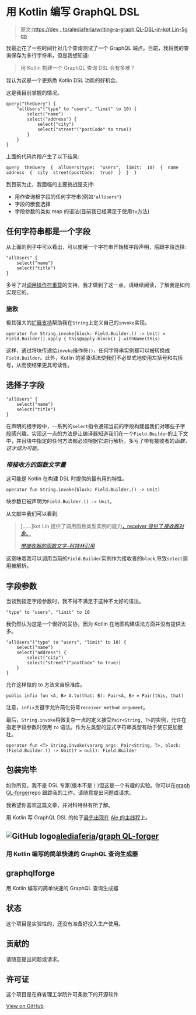 # 用 Kotlin 编写 GraphQL DSL

> 原文:[https://dev . to/alediaferia/writing-a-graph QL-DSL-in-kot Lin-5g go](https://dev.to/alediaferia/writing-a-graphql-dsl-in-kotlin-5ggo)

我最近花了一些时间针对几个查询测试了一个 GraphQL 端点。目前，我将我的查询保存为多行字符串，但是我想知道:

> 用 Kotlin 构建一个 GraphQL 查询 DSL 会有多难？

我认为这是一个更熟悉 Kotlin DSL 功能的好机会。

这是我目前掌握的情况。

```
query("theQuery") { 
    "allUsers"("type" to "users", "limit" to 10) {
        select("name")
        select("address") {
            select("city")
            select("street"("postCode" to true))
        } 
    }
} 
```

上面的代码片段产生了以下结果:

```
query  theQuery  {  allUsers(type:  "users",  limit:  10)  {  name  address  {  city  street(postCode:  true)  }  }  } 
```

到目前为止，我面临的主要挑战是支持:

*   用作查询根字段的任何字符串(例如`"allUsers"`)
*   字段的嵌套选择
*   字段参数的类似 map 的语法(目前我已经满足于使用`to`方法)

## [](#any-string-is-a-field)任何字符串都是一个字段

从上面的例子中可以看出，可以使用一个字符串开始根字段声明，后跟字段选择:

```
"allUsers" { 
    select("name") 
    select("title")
} 
```

多亏了对[调用操作符重载](https://kotlinlang.org/docs/reference/operator-overloading.html#invoke)的支持，我才做到了这一点。请继续阅读，了解我是如何实现它的。

### [](#stringinvoke-to-the-rescue)施救

极其强大的[扩展支持](https://kotlinlang.org/docs/reference/extensions.html)帮助我在`String`上定义自己的`invoke`实现。

```
operator fun String.invoke(block: Field.Builder.() -> Unit) = Field.Builder().apply { this@apply.block() }.withName(this) 
```

这样，通过将块传递给`invoke`操作符`()`，任何字符串实例都可以被转换成`Field.Builder`。此外，Kotlin 的紧凑语法使我们不必显式地使用左括号和右括号，从而使结果更具可读性。

## [](#selecting-subfields)选择子字段

```
"allUsers" { 
    select("name") 
    select("title")
} 
```

在声明的根字段中，一系列的`select`指令通知当前的字段构建器我们对哪些子字段感兴趣。实现这一点的方法是让编译器知道我们在一个`Field.Builder`的上下文中，并且块中指定的任何方法都必须根据它进行解析。多亏了带有接收者的*函数，这才成为可能。*

### [](#function-literals-with-receiver)*带接收方的函数文字量*

这可能是 Kotlin 在构建 DSL 时提供的最有用的特性。

```
operator fun String.invoke(block: Field.Builder.() -> Unit) 
```

块参数已被声明为`Field.Builder.() -> Unit`。

从文献中我们可以看到:

> [……]kot Lin 提供了调用函数类型实例的能力[，receiver 提供了*接收器对象*。](https://kotlinlang.org/docs/reference/lambdas.html#invoking-a-function-type-instance)
> 
> <cite>[带接收器的函数文字–科特林引用](https://kotlinlang.org/docs/reference/lambdas.html#function-literals-with-receiver)</cite>

这意味着我可以调用当前的`Field.Builder`实例作为接收者的`block`,导致`select`调用被解析。

## [](#field-arguments)字段参数

当谈到指定字段参数时，我不得不满足于这种不太好的语法。

```
"type" to "users", "limit" to 10 
```

我仍然认为这是一个很好的妥协，因为 Kotlin 在地图构建语法方面并没有提供太多。

```
"allUsers"("type" to "users", "limit" to 10) {
    select("name")
    select("address") {
        select("city")
        select("street"("postCode" to true)) 
    }
} 
```

允许这样做的 to 方法来自标准库。

```
public infix fun <A, B> A.to(that: B): Pair<A, B> = Pair(this, that) 
```

注意，`infix`关键字允许简化符号`receiver method argument`。

最后，`String.invoke`稍微复杂一点的定义接受`Pair<String, T>`的实例，允许在指定字段参数时使用 *`to`* 语法。作为左类型的显式字符串类型有助于使它更加健壮。

```
operator fun <T> String.invoke(vararg args: Pair<String, T>, block: (Field.Builder.() -> Unit)? = null): Field.Builder 
```

## [](#wrapping-up)包装完毕

如你所见，我不是 DSL 专家(根本不是！)但这是一个有趣的实验。你可以在[graph QL-forger](https://github.com/alediaferia/graphql-forger)repo 跟踪我的工作。请随意提出问题或请求。

我希望你喜欢这篇文章，并对科特林有所了解。

用 Kotlin 写 GraphQL DSL 的帖子[最先出现在](https://alediaferia.com/2019/03/18/writing-graphql-dsl-kotlin/) [Ale 的主线程](https://alediaferia.com)上。

## ![GitHub logo](../Images/a73f630113876d78cff79f59c2125b24.png)[alediaferia](https://github.com/alediaferia)/[graph QL-forger](https://github.com/alediaferia/graphql-forger)

### 用 Kotlin 编写的简单快速的 GraphQL 查询生成器

<article class="markdown-body entry-content container-lg" itemprop="text">

# graphqlforge

用 Kotlin 编写的简单快速的 GraphQL 查询生成器

## 状态

这个项目是实验性的，还没有准备好投入生产使用。

## 贡献的

请随意提出问题或请求。

## 许可证

这个项目是在麻省理工学院许可条款下的开源软件

</article>

[View on GitHub](https://github.com/alediaferia/graphql-forger)
